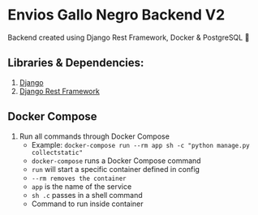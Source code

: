# Envios Gallo Negro Backend V2

Backend created using Django Rest Framework, Docker &amp; PostgreSQL :rocket:

## Libraries & Dependencies:

1. [Django](https://pypi.org/project/Django/)
2. [Django Rest Framework](https://www.django-rest-framework.org/)

## Docker Compose

1. Run all commands through Docker Compose
   - Example: `docker-compose run --rm app sh -c "python manage.py collectstatic"`
   - `docker-compose` runs a Docker Compose command
   - `run` will start a specific container defined in config
   - `--rm removes the container`
   - `app` is the name of the service
   - `sh .c` passes in a shell command
   - Command to run inside container
